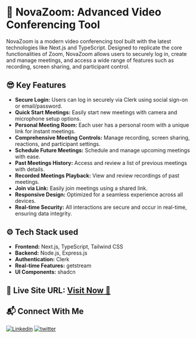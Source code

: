 # 🎥 NovaZoom: Advanced Video Conferencing Tool
NovaZoom is a modern video conferencing tool built with the latest technologies like Next.js and TypeScript. Designed to replicate the core functionalities of Zoom, NovaZoom allows users to securely log in, create and manage meetings, and access a wide range of features such as recording, screen sharing, and participant control.

## 😎 Key Features

- **Secure Login:** Users can log in securely via Clerk using social sign-on or email/password.
- **Quick Start Meetings:** Easily start new meetings with camera and microphone setup options.
- **Personal Meeting Room:** Each user has a personal room with a unique link for instant meetings.
- **Comprehensive Meeting Controls:** Manage recording, screen sharing, reactions, and participant settings.
- **Schedule Future Meetings:** Schedule and manage upcoming meetings with ease.
- **Past Meetings History:** Access and review a list of previous meetings with details.
- **Recorded Meetings Playback:** View and review recordings of past meetings.
- **Join via Link:** Easily join meetings using a shared link.
- **Responsive Design:** Optimized for a seamless experience across all devices.
- **Real-time Security:** All interactions are secure and occur in real-time, ensuring data integrity.

## ⚙️ Tech Stack used

- **Frontend:** Next.js, TypeScript, Tailwind CSS
- **Backend:** Node.js, Express.js
- **Authentication:** Clerk
- **Real-time Features:** getstream 
- **UI Components:** shadcn

## 📌 Live Site URL: <a href="https://nova-zoom.vercel.app/">**Visit Now** 🚀</a>

## 📬 Connect With Me

[![Linkedin](https://img.shields.io/badge/LinkedIn-1877F2?style=for-the-badge&logo=linkedin&logoColor=white)](https://www.linkedin.com/in/mhdamaan79/)
[![twitter](	https://img.shields.io/badge/Twitter-1DA1F2?style=for-the-badge&logo=twitter&logoColor=white)](https://twitter.com/mhdamaan79)
